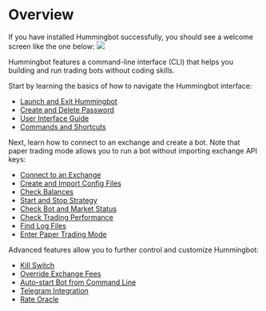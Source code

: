 # Overview

If you have installed Hummingbot successfully, you should see a welcome screen like the one below:
![](/assets/img/welcome.png)

Hummingbot features a command-line interface (CLI) that helps you building and run trading bots without coding skills.

Start by learning the basics of how to navigate the Hummingbot interface:

- [Launch and Exit Hummingbot](./launch-exit)
- [Create and Delete Password](./password/)
- [User Interface Guide](./user-interface)
- [Commands and Shortcuts](./commands-shortcuts)

Next, learn how to connect to an exchange and create a bot. Note that paper trading mode allows you to run a bot without importing exchange API keys:

- [Connect to an Exchange](./connect-exchange)
- [Create and Import Config Files](./config-files)
- [Check Balances](./balances)
- [Start and Stop Strategy](./start-stop)
- [Check Bot and Market Status](./checking-status)
- [Check Trading Performance](./performance-history)
- [Find Log Files](./log-files)
- [Enter Paper Trading Mode](./paper-trade)

Advanced features allow you to further control and customize Hummingbot:

- [Kill Switch](./kill-switch)
- [Override Exchange Fees](./override-fees)
- [Auto-start Bot from Command Line](./strategy-autostart)
- [Telegram Integration](./telegram)
- [Rate Oracle](./rate-oracle)
